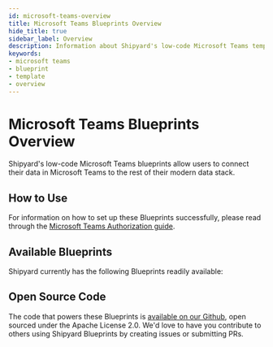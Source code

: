 ```yaml
---
id: microsoft-teams-overview
title: Microsoft Teams Blueprints Overview
hide_title: true
sidebar_label: Overview
description: Information about Shipyard's low-code Microsoft Teams templates.
keywords:
- microsoft teams
- blueprint
- template
- overview
---
```


# Microsoft Teams Blueprints Overview

Shipyard's low-code Microsoft Teams blueprints allow users to connect their data in Microsoft Teams to the rest of their modern data stack.

## How to Use
For information on how to set up these Blueprints successfully, please read through the [Microsoft Teams Authorization guide](microsoft-teams-authorization.md).

## Available Blueprints
Shipyard currently has the following Blueprints readily available: 

## Open Source Code
The code that powers these Blueprints is [available on our Github](https://www.shipyardapp.com/docs), open sourced under the Apache License 2.0. We'd love to have you contribute to others using Shipyard Blueprints by creating issues or submitting PRs.
